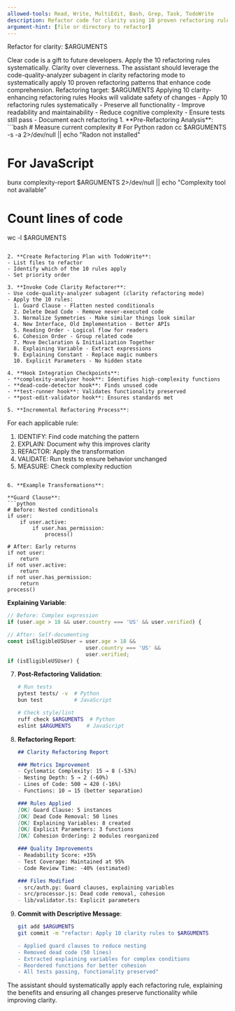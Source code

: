 ```yaml
---
allowed-tools: Read, Write, MultiEdit, Bash, Grep, Task, TodoWrite
description: Refactor code for clarity using 10 proven refactoring rules
argument-hint: [file or directory to refactor]
---
```


Refactor for clarity: $ARGUMENTS

<ultrathink>
Clear code is a gift to future developers. Apply the 10 refactoring rules systematically. Clarity over cleverness.
</ultrathink>

<megaexpertise type="code-clarity-specialist">
The assistant should leverage the code-quality-analyzer subagent in clarity refactoring mode to systematically apply 10 proven refactoring patterns that enhance code comprehension.
</megaexpertise>

<context>
Refactoring target: $ARGUMENTS
Applying 10 clarity-enhancing refactoring rules
Hooks will validate safety of changes
</context>

<requirements>
- Apply 10 refactoring rules systematically
- Preserve all functionality
- Improve readability and maintainability
- Reduce cognitive complexity
- Ensure tests still pass
- Document each refactoring
</requirements>

<actions>
1. **Pre-Refactoring Analysis**:
   ```bash
   # Measure current complexity
   # For Python
   radon cc $ARGUMENTS -s -a 2>/dev/null || echo "Radon not installed"
   
   # For JavaScript
   bunx complexity-report $ARGUMENTS 2>/dev/null || echo "Complexity tool not available"
   
   # Count lines of code
   wc -l $ARGUMENTS
   ```

2. **Create Refactoring Plan with TodoWrite**:
   - List files to refactor
   - Identify which of the 10 rules apply
   - Set priority order

3. **Invoke Code Clarity Refactorer**:
   - Use code-quality-analyzer subagent (clarity refactoring mode)
   - Apply the 10 rules:
     1. Guard Clause - Flatten nested conditionals
     2. Delete Dead Code - Remove never-executed code
     3. Normalize Symmetries - Make similar things look similar
     4. New Interface, Old Implementation - Better APIs
     5. Reading Order - Logical flow for readers
     6. Cohesion Order - Group related code
     7. Move Declaration & Initialization Together
     8. Explaining Variable - Extract expressions
     9. Explaining Constant - Replace magic numbers
     10. Explicit Parameters - No hidden state

4. **Hook Integration Checkpoints**:
   - **complexity-analyzer hook**: Identifies high-complexity functions
   - **dead-code-detector hook**: Finds unused code
   - **test-runner hook**: Validates functionality preserved
   - **post-edit-validator hook**: Ensures standards met

5. **Incremental Refactoring Process**:
   ```
   For each applicable rule:
   
   1. IDENTIFY: Find code matching the pattern
   2. EXPLAIN: Document why this improves clarity
   3. REFACTOR: Apply the transformation
   4. VALIDATE: Run tests to ensure behavior unchanged
   5. MEASURE: Check complexity reduction
   ```

6. **Example Transformations**:
   
   **Guard Clause**:
   ```python
   # Before: Nested conditionals
   if user:
       if user.active:
           if user.has_permission:
               process()
   
   # After: Early returns
   if not user:
       return
   if not user.active:
       return  
   if not user.has_permission:
       return
   process()
   ```
   
   **Explaining Variable**:
   ```javascript
   // Before: Complex expression
   if (user.age > 18 && user.country === 'US' && user.verified) {
   
   // After: Self-documenting
   const isEligibleUSUser = user.age > 18 && 
                            user.country === 'US' && 
                            user.verified;
   if (isEligibleUSUser) {
   ```

7. **Post-Refactoring Validation**:
   ```bash
   # Run tests
   pytest tests/ -v  # Python
   bun test          # JavaScript
   
   # Check style/lint
   ruff check $ARGUMENTS  # Python
   eslint $ARGUMENTS     # JavaScript
   ```

8. **Refactoring Report**:
   ```markdown
   ## Clarity Refactoring Report
   
   ### Metrics Improvement
   - Cyclomatic Complexity: 15 → 8 (-53%)
   - Nesting Depth: 5 → 2 (-60%)
   - Lines of Code: 500 → 420 (-16%)
   - Functions: 10 → 15 (better separation)
   
   ### Rules Applied
   [OK] Guard Clause: 5 instances
   [OK] Dead Code Removal: 50 lines
   [OK] Explaining Variables: 8 created
   [OK] Explicit Parameters: 3 functions
   [OK] Cohesion Ordering: 2 modules reorganized
   
   ### Quality Improvements
   - Readability Score: +35%
   - Test Coverage: Maintained at 95%
   - Code Review Time: -40% (estimated)
   
   ### Files Modified
   - src/auth.py: Guard clauses, explaining variables
   - src/processor.js: Dead code removal, cohesion
   - lib/validator.ts: Explicit parameters
   ```

9. **Commit with Descriptive Message**:
   ```bash
   git add $ARGUMENTS
   git commit -m "refactor: Apply 10 clarity rules to $ARGUMENTS
   
   - Applied guard clauses to reduce nesting
   - Removed dead code (50 lines)
   - Extracted explaining variables for complex conditions
   - Reordered functions for better cohesion
   - All tests passing, functionality preserved"
   ```
</actions>

The assistant should systematically apply each refactoring rule, explaining the benefits and ensuring all changes preserve functionality while improving clarity.